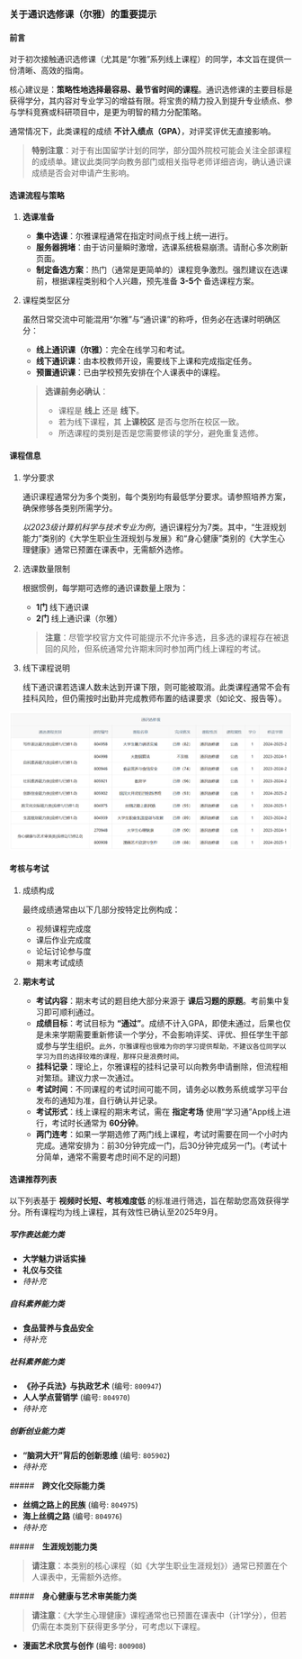 ### **关于通识选修课（尔雅）的重要提示**

#### **前言**

对于初次接触通识选修课（尤其是“尔雅”系列线上课程）的同学，本文旨在提供一份清晰、高效的指南。

核心建议是：**策略性地选择最容易、最节省时间的课程**。通识选修课的主要目标是获得学分，其内容对专业学习的增益有限。将宝贵的精力投入到提升专业绩点、参与学科竞赛或科研项目中，是更为明智的精力分配策略。

通常情况下，此类课程的成绩 **不计入绩点（GPA）**，对评奖评优无直接影响。

> **特别注意**：对于有出国留学计划的同学，部分国外院校可能会关注全部课程的成绩单。建议此类同学向教务部门或相关指导老师详细咨询，确认通识课成绩是否会对申请产生影响。

#### **选课流程与策略**

1. **选课准备**

   - **集中选课**：尔雅课程通常在指定时间点于线上统一进行。
   - **服务器拥堵**：由于访问量瞬时激增，选课系统极易崩溃。请耐心多次刷新页面。
   - **制定备选方案**：热门（通常是更简单的）课程竞争激烈。强烈建议在选课前，根据课程类别和个人兴趣，预先准备 **3-5个** 备选课程方案。

2. 课程类型区分

   虽然日常交流中可能混用“尔雅”与“通识课”的称呼，但务必在选课时明确区分：

   - **线上通识课（尔雅）**：完全在线学习和考试。
   - **线下通识课**：由本校教师开设，需要线下上课和完成指定任务。
   - **预置通识课**：已由学校预先安排在个人课表中的课程。

   > **选课前务必确认**：
   >
   > - 课程是 **线上** 还是 **线下**。
   > - 若为线下课程，其 **上课校区** 是否与您所在校区一致。
   > - 所选课程的类别是否是您需要修读的学分，避免重复选修。

#### **课程信息**

1. 学分要求

   通识课程通常分为多个类别，每个类别均有最低学分要求。请参照培养方案，确保修够各类别所需学分。

   *以2023级计算机科学与技术专业为例*，通识课程分为7类。其中，“生涯规划能力”类别的《大学生职业生涯规划与发展》和“身心健康”类别的《大学生心理健康》通常已预置在课表中，无需额外选修。

2. 选课数量限制

   根据惯例，每学期可选修的通识课数量上限为：

   - **1门** 线下通识课
   - **2门** 线上通识课（尔雅）

   > **注意**：尽管学校官方文件可能提示不允许多选，且多选的课程存在被退回的风险，但系统通常允许期末同时参加两门线上课程的考试。

3. 线下课程说明

   线下通识课若选课人数未达到开课下限，则可能被取消。此类课程通常不会有挂科风险，但仍需按时出勤并完成教师布置的结课要求（如论文、报告等）。

<img src="../image/通识选修课.png" alt="通识选修课" style="zoom:75%;" />

#### **考核与考试**

1. 成绩构成

   最终成绩通常由以下几部分按特定比例构成：

   - 视频课程完成度
   - 课后作业完成度
   - 论坛讨论参与度
   - 期末考试成绩

2. **期末考试**

   - **考试内容**：期末考试的题目绝大部分来源于 **课后习题的原题**。考前集中复习即可顺利通过。
   - **成绩目标**：考试目标为 **“通过”**。成绩不计入GPA，即使未通过，后果也仅是未来学期需要重新修读一个学分，不会影响评奖、评优、担任学生干部或参与学生组织。`此外，尔雅课程也很难为你的学习提供帮助，不建议各位同学以学习为目的选择较难的课程，那样只是浪费时间。`
   - **挂科记录**：理论上，尔雅课程的挂科记录可以向教务申请删除，但流程相对繁琐。建议力求一次通过。
   - **考试时间**：不同课程的考试时间可能不同，请务必以教务系统或学习平台发布的通知为准，自行确认并记录。
   - **考试形式**：线上课程的期末考试，需在 **指定考场** 使用“学习通”App线上进行，考试时长通常为 **60分钟**。
   - **两门连考**：如果一学期选修了两门线上课程，考试时需要在同一个小时内完成。通常安排为：前30分钟完成一门，后30分钟完成另一门。(考试十分简单，通常不需要考虑时间不足的问题)

#### **选课推荐列表**



以下列表基于 **视频时长短、考核难度低** 的标准进行筛选，旨在帮助您高效获得学分。所有课程均为线上课程，其有效性已确认至2025年9月。

##### **写作表达能力类**

- **大学魅力讲话实操**
- **礼仪与交往**
- *待补充*

##### **自科素养能力类**

- **食品营养与食品安全**
- *待补充*

##### **社科素养能力类**

- **《孙子兵法》与执政艺术** (编号: `800947`)
- **人人学点营销学** (编号: `804970`)
- *待补充*

##### **创新创业能力类**

- **“脑洞大开”背后的创新思维** (编号: `805902`)
- *待补充*

#####　**跨文化交际能力类**

- **丝绸之路上的民族** (编号: `804975`)
- **海上丝绸之路** (编号: `804976`)
- *待补充*

#####　**生涯规划能力类**

> **请注意**：本类别的核心课程（如《大学生职业生涯规划》）通常已预置在个人课表中，无需额外选修。

#####　**身心健康与艺术审美能力类**

> **请注意**：《大学生心理健康》课程通常也已预置在课表中（计1学分），但若仍需在本类别下获得更多学分，可考虑以下课程。

- **漫画艺术欣赏与创作** (编号: `800908`)
